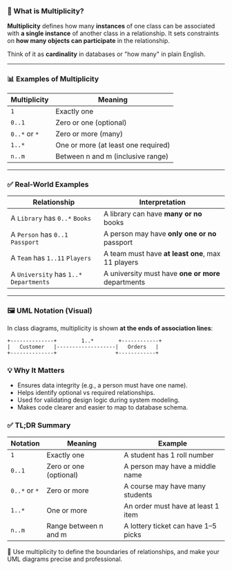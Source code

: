 <!--
author: "Avinash Gurugubelli",
title: "**Multiplicity** defines how many **instances** of one class can be associated with **a single instance** of another class in a relationship. It sets constraints on **how many objects can participate** in the relationship.",

tags: ["OOPS", "Class Diagrams", "Multiplicity"]
references: []
date: "2023-10-01"
-->


### 🧠 What is Multiplicity?

**Multiplicity** defines how many **instances** of one class can be associated with **a single instance** of another class in a relationship. It sets constraints on **how many objects can participate** in the relationship.

Think of it as **cardinality** in databases or "how many" in plain English.

---

### 📊 Examples of Multiplicity

| Multiplicity | Meaning                                        |
|--------------|------------------------------------------------|
| `1`          | Exactly one                                    |
| `0..1`       | Zero or one (optional)                         |
| `0..*` or `*`| Zero or more (many)                            |
| `1..*`       | One or more (at least one required)            |
| `n..m`       | Between n and m (inclusive range)              |

---

### ✅ Real-World Examples

| Relationship                        | Interpretation                        |
|-------------------------------------|----------------------------------------|
| A `Library` has `0..*` `Books`      | A library can have **many or no** books |
| A `Person` has `0..1` `Passport`    | A person may have **only one or no** passport |
| A `Team` has `1..11` `Players`      | A team must have **at least one**, max 11 players |
| A `University` has `1..*` `Departments` | A university must have **one or more** departments |

---

### 🖼️ UML Notation (Visual)

In class diagrams, multiplicity is shown **at the ends of association lines**:

```text
+--------------+        1..*        +------------+
|   Customer   |-------------------|   Orders   |
+--------------+                   +------------+
```

### 💡 Why It Matters
- Ensures data integrity (e.g., a person must have one name).
- Helps identify optional vs required relationships.
- Used for validating design logic during system modeling.
- Makes code clearer and easier to map to database schema.

### ✅ TL;DR Summary

| Notation      | Meaning                | Example                             |
| ------------- | ---------------------- | ----------------------------------- |
| `1`           | Exactly one            | A student has 1 roll number         |
| `0..1`        | Zero or one (optional) | A person may have a middle name     |
| `0..*` or `*` | Zero or more           | A course may have many students     |
| `1..*`        | One or more            | An order must have at least 1 item  |
| `n..m`        | Range between n and m  | A lottery ticket can have 1–5 picks |

🧠 Use multiplicity to define the boundaries of relationships, and make your UML diagrams precise and professional.